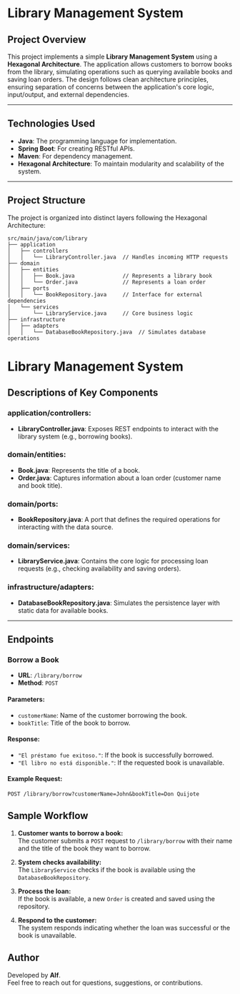 # Library Management System

## Project Overview

This project implements a simple **Library Management System** using a **Hexagonal Architecture**. The application allows customers to borrow books from the library, simulating operations such as querying available books and saving loan orders. The design follows clean architecture principles, ensuring separation of concerns between the application's core logic, input/output, and external dependencies.

---

## Technologies Used

- **Java**: The programming language for implementation.
- **Spring Boot**: For creating RESTful APIs.
- **Maven**: For dependency management.
- **Hexagonal Architecture**: To maintain modularity and scalability of the system.

---

## Project Structure

The project is organized into distinct layers following the Hexagonal Architecture:

```plaintext
src/main/java/com/library
├── application
│   ├── controllers
│   │   └── LibraryController.java  // Handles incoming HTTP requests
├── domain
│   ├── entities
│   │   ├── Book.java               // Represents a library book
│   │   └── Order.java              // Represents a loan order
│   ├── ports
│   │   └── BookRepository.java     // Interface for external dependencies
│   └── services
│       └── LibraryService.java     // Core business logic
├── infrastructure
│   ├── adapters
│   │   └── DatabaseBookRepository.java  // Simulates database operations

````

# Library Management System

## Descriptions of Key Components

### application/controllers:
- **LibraryController.java**: Exposes REST endpoints to interact with the library system (e.g., borrowing books).

### domain/entities:
- **Book.java**: Represents the title of a book.
- **Order.java**: Captures information about a loan order (customer name and book title).

### domain/ports:
- **BookRepository.java**: A port that defines the required operations for interacting with the data source.

### domain/services:
- **LibraryService.java**: Contains the core logic for processing loan requests (e.g., checking availability and saving orders).

### infrastructure/adapters:
- **DatabaseBookRepository.java**: Simulates the persistence layer with static data for available books.

---

## Endpoints

### Borrow a Book
- **URL**: `/library/borrow`
- **Method**: `POST`

#### Parameters:
- `customerName`: Name of the customer borrowing the book.
- `bookTitle`: Title of the book to borrow.

#### Response:
- `"El préstamo fue exitoso."`: If the book is successfully borrowed.
- `"El libro no está disponible."`: If the requested book is unavailable.

#### Example Request:
```http
POST /library/borrow?customerName=John&bookTitle=Don Quijote
````

## Sample Workflow

1. **Customer wants to borrow a book:**  
   The customer submits a `POST` request to `/library/borrow` with their name and the title of the book they want to borrow.

2. **System checks availability:**  
   The `LibraryService` checks if the book is available using the `DatabaseBookRepository`.

3. **Process the loan:**  
   If the book is available, a new `Order` is created and saved using the repository.

4. **Respond to the customer:**  
   The system responds indicating whether the loan was successful or the book is unavailable.

## Author

Developed by **Alf**.  
Feel free to reach out for questions, suggestions, or contributions.
